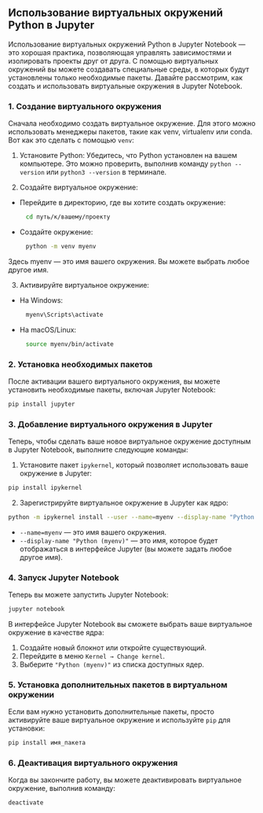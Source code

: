 ## Использование виртуальных окружений Python в Jupyter

Использование виртуальных окружений Python в Jupyter Notebook — это хорошая практика, позволяющая управлять зависимостями и изолировать проекты друг от друга. С помощью виртуальных окружений вы можете создавать специальные среды, в которых будут установлены только необходимые пакеты. Давайте рассмотрим, как создать и использовать виртуальные окружения в Jupyter Notebook.

### 1. Создание виртуального окружения

Сначала необходимо создать виртуальное окружение. Для этого можно использовать менеджеры пакетов, такие как venv, virtualenv или conda. Вот как это сделать с помощью `venv`:

1. Установите Python: Убедитесь, что Python установлен на вашем компьютере. Это можно проверить, выполнив команду `python --version` или `python3 --version` в терминале.

2. Создайте виртуальное окружение:
- Перейдите в директорию, где вы хотите создать окружение:

```sh
     cd путь/к/вашему/проекту
```

- Создайте окружение:

```sh
     python -m venv myenv
```

Здесь myenv — это имя вашего окружения. Вы можете выбрать любое другое имя.

3. Активируйте виртуальное окружение:
- На Windows:

```sh
     myenv\Scripts\activate
```

- На macOS/Linux:

```sh
     source myenv/bin/activate
```

### 2. Установка необходимых пакетов

После активации вашего виртуального окружения, вы можете установить необходимые пакеты, включая Jupyter Notebook:

```sh
pip install jupyter
```

### 3. Добавление виртуального окружения в Jupyter

Теперь, чтобы сделать ваше новое виртуальное окружение доступным в Jupyter Notebook, выполните следующие команды:

1. Установите пакет `ipykernel`, который позволяет использовать ваше окружение в Jupyter:

```sh
pip install ipykernel
```

2. Зарегистрируйте виртуальное окружение в Jupyter как ядро:

```sh
python -m ipykernel install --user --name=myenv --display-name "Python (myenv)"
```

- `--name=myenv` — это имя вашего окружения.
- `--display-name "Python (myenv)"` — это имя, которое будет отображаться в интерфейсе Jupyter (вы можете задать любое другое имя).

### 4. Запуск Jupyter Notebook

Теперь вы можете запустить Jupyter Notebook:

```sh
jupyter notebook
```

В интерфейсе Jupyter Notebook вы сможете выбрать ваше виртуальное окружение в качестве ядра:

1. Создайте новый блокнот или откройте существующий.
2. Перейдите в меню `Kernel → Change kernel`.
3. Выберите `"Python (myenv)"` из списка доступных ядер.

### 5. Установка дополнительных пакетов в виртуальном окружении

Если вам нужно установить дополнительные пакеты, просто активируйте ваше виртуальное окружение и используйте `pip` для установки:

```sh
pip install имя_пакета
```

### 6. Деактивация виртуального окружения

Когда вы закончите работу, вы можете деактивировать виртуальное окружение, выполнив команду:

```sh
deactivate
```